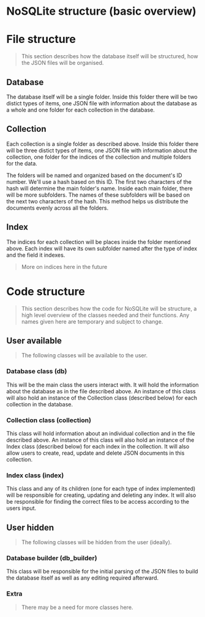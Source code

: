 
# **NoSQLite structure (basic overview)**


# File structure
> This section describes how the database itself will be structured, how the JSON files will be organised.

## Database
The database itself will be a single folder. Inside this folder there will be two distict types of items, one JSON file with information about the database as a whole and one folder for each collection in the database.

## Collection
Each collection is a single folder as described above. Inside this folder there will be three distict types of items, one JSON file with information about the collection, one folder for the indices of the collection and multiple folders for the data.

The folders will be named and organized based on the document's ID number.  We'll use a hash based on this ID. The first two characters of the hash will determine the main folder's name. Inside each main folder, there will be more subfolders.  The names of these subfolders will be based on the next two characters of the hash. This method helps us distribute the documents evenly across all the folders.

## Index
The indices for each collection will be places inside the folder mentioned above. Each index will have its own subfolder named after the type of index and the field it indexes.

> More on indices here in the future


# Code structure
> This section describes how the code for NoSQLite will be structure, a high level overview of the classes needed and their functions. Any names given here are temporary and subject to change.

## User available
> The following classes will be available to the user.

### Database class (db)
This will be the main class the users interact with. It will hold the information about the database as in the file described above. An instance of this class will also hold an instance of the Collection class (described below) for each collection in the database.

### Collection class (collection)
This class will hold information about an individual collection and in the file described above. An instance of this class will also hold an instance of the Index class (described below) for each index in the collection. It will also allow users to create, read, update and delete JSON documents in this collection.

### Index class (index)
This class and any of its children (one for each type of index implemented) will be responsible for creating, updating and deleting any index. It will also be responsible for finding the correct files to be access according to the users input.

## User hidden
> The following classes will be hidden from the user (ideally).

### Database builder (db_builder)
This class will be responsible for the initial parsing of the JSON files to build the database itself as well as any editing required afterward.

### Extra
> There may be a need for more classes here.
